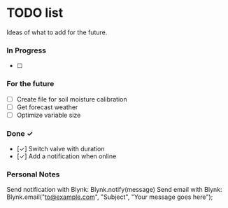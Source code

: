 # TODO list

Ideas of what to add for the future.

### In Progress

- [ ]

### For the future

- [ ] Create file for soil moisture calibration
- [ ] Get forecast weather
- [ ] Optimize variable size

### Done ✓

- [✓] Switch valve with duration
- [✓] Add a notification when online

### Personal Notes

Send notification with Blynk: Blynk.notify(message)
Send email with Blynk: Blynk.email("to@example.com", "Subject", "Your message goes here");